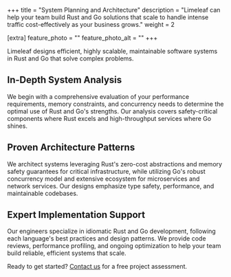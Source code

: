+++
title = "System Planning and Architecture"
description = "Limeleaf can help your team build Rust and Go solutions that scale to handle intense traffic cost-effectively as your business grows."
weight = 2

[extra]
feature_photo = ""
feature_photo_alt = ""
+++

Limeleaf designs efficient, highly scalable, maintainable software systems in Rust and Go that solve complex problems.

<!-- more -->

## In-Depth System Analysis

We begin with a comprehensive evaluation of your performance requirements, memory constraints, and concurrency needs to determine the optimal use of Rust and Go's strengths. Our analysis covers safety-critical components where Rust excels and high-throughput services where Go shines.

## Proven Architecture Patterns

We architect systems leveraging Rust's zero-cost abstractions and memory safety guarantees for critical infrastructure, while utilizing Go's robust concurrency model and extensive ecosystem for microservices and network services. Our designs emphasize type safety, performance, and maintainable codebases.

## Expert Implementation Support

Our engineers specialize in idiomatic Rust and Go development, following each language's best practices and design patterns. We provide code reviews, performance profiling, and ongoing optimization to help your team build reliable, efficient systems that scale.

Ready to get started? [Contact us](/contact/ "Contact us") for a free project assessment.
